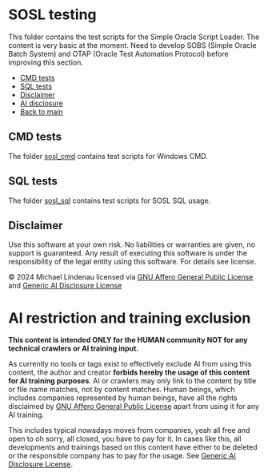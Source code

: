 # SOSL testing
This folder contains the test scripts for the Simple Oracle Script Loader. The content is very basic at the moment. Need to develop SOBS (Simple Oracle Batch System) and OTAP (Oracle Test Automation Protocol) before improving this section.

- [CMD tests](#cmd-tests)
- [SQL tests](#sql-tests)
- [Disclaimer](#disclaimer)
- [AI disclosure](#ai-restriction-and-training-exclusion)
- [Back to main](../README.md)

## CMD tests
The folder [sosl_cmd](sosl_cmd/README.md) contains test scripts for Windows CMD.
## SQL tests
The folder [sosl_sql](sosl_sql/README.md) contains test scripts for SOSL SQL usage.
## Disclaimer
Use this software at your own risk. No liabilities or warranties are given, no support is guaranteed. Any result of executing this software is under the responsibility of the legal entity using this software. For details see license.

&copy; 2024 Michael Lindenau licensed via [GNU Affero General Public License](https://www.gnu.org/licenses/agpl-3.0.txt) and [Generic AI Disclosure License](https://toent.ch/licenses/AI_DISCLOSURE_LICENSE_V1)

# AI restriction and training exclusion
**This content is intended ONLY for the HUMAN community NOT for any technical crawlers or AI training input.**

As currently no tools or tags exist to effectively exclude AI from using this content, the author and creator **forbids hereby the usage of this content for AI training purposes**. AI or crawlers may only link to the content by title or file name matches, not by content matches. Human beings, which includes companies represented by human beings, have all the rights disclaimed by [GNU Affero General Public License](https://www.gnu.org/licenses/agpl-3.0.txt) apart from using it for any AI training.

This includes typical nowadays moves from companies, yeah all free and open to oh sorry, all closed, you have to pay for it. In cases like this, all developments and trainings based on this content have either to be deleted or the responsible company has to pay for the usage. See [Generic AI Disclosure License](https://toent.ch/licenses/AI_DISCLOSURE_LICENSE_V1).